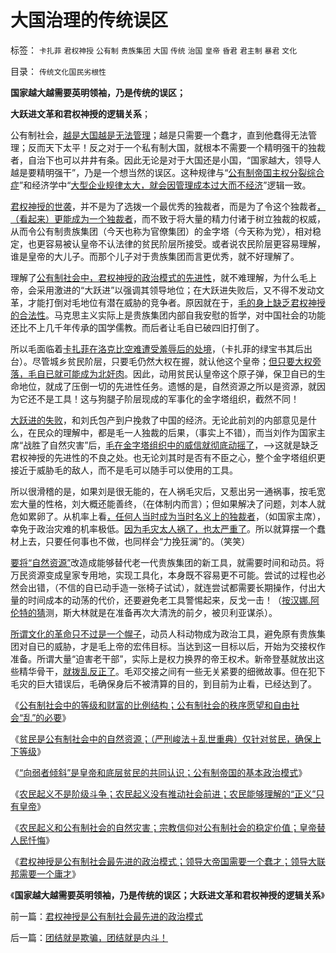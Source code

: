# 大国治理的传统误区

标签： `卡扎菲` `君权神授` `公有制` `贵族集团` `大国` `传统` `治国` `皇帝` `昏君` `君主制` `暴君` `文化` 

目录： `传统文化国民劣根性`

**国家越大越需要英明领袖，乃是传统的误区；**

**大跃进文革和君权神授的逻辑关系**；

公有制社会，[越是大国越是无法管理](../../../2011/1/29/“中央帝国太大了”太难管理了.md)；越是只需要一个蠢才，直到他蠢得无法管理；反而天下太平！反之对于一个私有制大国，就根本不需要一个精明强干的独裁者，自治下也可以井井有条。因此无论是对于大国还是小国，“国家越大，领导人越是要精明强干”，乃是一个想当然的误区。这种规律与“[公有制帝国主权分裂综合症](http://hi.baidu.com/darthchn/blog/item/12548d9a8657bcb8c9eaf4b8.html)”和经济学中“[大型企业规律太大，就会因管理成本过大而不经济](../../../2009/7/22/国企是否造大造强的内宅英雄.md)”逻辑一致。

[君权神授的世袭](../../../2011/8/31/君权神授的进步性，法国式的“为人民服务”.md)，并不是为了选拨一个最优秀的独裁者，而是为了令这个独裁者[，（看起来）更能成为一个独裁者](../../../2011/11/9/暴君是对那种人“施暴”？当上皇帝的杜甫.md)，而不致于将大量的精力付诸于树立独裁的权威，从而令公有制贵族集团（今天也称为官僚集团）的金字塔（今天称为党），相对稳定，也更容易被认皇帝不认法律的贫民阶层所接受。或者说农民阶层更容易理解，谁是皇帝的大儿子。而那个儿子对于贵族集团而言更优秀，就不好理解了。

理解了[公有制社会中，君权神授的政治模式的先进性](../../../2011/3/25/基督教伦理“人权高于主权”的谬误.md)，就不难理解，为什么毛上帝，会采用激进的“大跃进”以强调其领导地位；在大跃进失败后，又不得不发动文革，才能打倒对毛地位有潜在威胁的竞争者。原因就在于，[毛的身上缺乏君权神授的合法性](http://darthvad.blog.sohu.com/132102586.html)。马克思主义实际上是贵族集团内部自我安慰的哲学，对中国社会的功能还比不上几千年传承的国学儒教。而后者让毛自已破四旧打倒了。

所以毛面临着[卡扎菲在洛克比空难遭受羞辱后的处境](../../../2011/10/29/道德社会中的“打倒”和“平反”是啥回事？.md)，（卡扎菲的绿宝书其后出台）。尽管城乡贫民阶层，只要毛仍然大权在握，就认他这个皇帝；[但只要大权旁落，毛自已就可能成为北奸肉](../../../2010/12/3/帝国兴亡动物有责，罗马皇帝走狗的本职工作.md)。因此，动用贫民认皇帝这个原子弹，保卫自已的生命地位，就成了压倒一切的先进性任务。遗憾的是，自然资源之所以是资源，就因为它还不是工具！这与狗腿子阶层现成的军事化的金字塔组织，截然不同！

[大跃进的失败](../../../2008/12/29/所谓的自力更生大错特错.md)，和刘氏包产到户挽救了中国的经济。无论此前刘的内部意见是什么，在民众的理解中，都是毛一人独裁的后果，（事实上不错），而当刘作为国家主席“战胜了自然灾害”后，[毛在金字塔组织中的威信就彻底动摇了](../../../2009/7/3/看看毛主席是怎样发动文革反腐的.md)，——>这就是缺乏君权神授的先进性的不良之处。也无论刘其时是否有不臣之心，整个金字塔组织更接近于威胁毛的敌人，而不是毛可以随手可以使用的工具。

所以很滑稽的是，如果刘是很无能的，在人祸毛灾后，又惹出另一通祸事，按毛宽宏大量的性格，刘大概还能善终，（在体制内而言）；但如果解决了问题，刘本人就危如累卵了。从机率上看[，任何人当时成为当时名义上的独裁者](../../../2011/11/8/世界没有真正的独裁者；暴君是怎么炼成的？.md)，（如国家主席），幸免于政治灾难的机率极低。[因为毛灾太人祸了，也太严重了](http://hi.baidu.com/darthchn/blog/item/95314adfd09ec94694ee37e1.html)。所以就算摆一个蠢材上去，只要任何事也不做，也同样会“力挽狂澜”的。（笑笑）

[要将“自然资源”](../../../2011/11/11/公有制的自然资源和严刑峻法.md)改造成能够替代老一代贵族集团的新工具，就需要时间和动员。将万民资源变成皇家专用地，实现工具化，本身既不容易更不可能。尝试的过程也必然会出错，（不信的自已动手造一张椅子试试），就连尝试都需要长期操作，付出大量的时间成本的动荡的代价，还要避免老工具警惕起来，反戈一击！（[按汉娜.阿伦特的猜](../../../2011/8/27/共济会指“国际犹太人阴谋集团”即《货币战争》.md)测，斯大林就是在准备再次大清洗的前夕，被贝利亚谋杀）。

[所谓文化的革命只不过是一个幌子](http://darthvad.blog.163.com/blog/static/53399470201193091845203/)，动员人科动物成为政治工具，避免原有贵族集团对自已的威胁，才是毛上帝的宏伟目标。当达到这一目标以后，开始为交接权作准备。所谓大量“迫害老干部”，实际上是权力换界的帝王权术。新帝登基就放出这些精华骨干，[就拨乱反正了](http://darthvad.blog.163.com/blog/static/5339947020111021220157/)。毛邓交接之间有一些无关紧要的细微故事。但在犯下毛灾的巨大错误后，毛确保身后不被清算的目的，到目前为止看，已经达到了。

《[公有制社会中的等级和财富的比例结构；公有制社会的秩序愿望和自由社会“乱”的必要](../../../2011/11/11/公有制社会中的等级和财富的比例结构.md)》

《[贫民是公有制社会中的自然资源；（严刑峻法＋乱世重典）仅针对贫民，确保上下等级](../../../2011/11/11/公有制的自然资源和严刑峻法.md)》

《[“向弱者倾斜”是皇帝和底层贫民的共同认识；公有制帝国的基本政治模式](../../../2011/11/11/很多贫民还是认毛主席的.md)》

《[农民起义不是阶级斗争；农民起义没有推动社会前进；农民能够理解的“正义”只有皇帝](../../../2011/11/11/很多贫民还是认毛主席的.md)》

《[农民起义和公有制社会的自然灾害；宗教信仰对公有制社会的稳定价值；皇帝替人民忏悔](../../../2011/11/12/农民起义和公有制社会的自然灾害.md)》

《[君权神授是公有制社会最先进的政治模式；领导大帝国需要一个蠢才；领导大联邦需要一个庸才](../../../2011/11/12/君权神授是公有制社会最先进的政治模式.md)》

《**国家越大越需要英明领袖，乃是传统的误区；大跃进文革和君权神授的逻辑关系**》

前一篇：[君权神授是公有制社会最先进的政治模式](../../../2011/11/12/君权神授是公有制社会最先进的政治模式.md)

后一篇：[团结就是欺骗，团结就是内斗！](../../../2011/11/13/团结就是欺骗，团结就是内斗！.md)